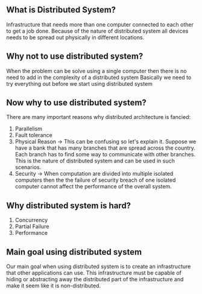 ## What is Distributed System?
Infrastructure that needs more than one computer connected to each other to get a job done.
Because of the nature of distributed system all devices needs to be spread out physically in different locations. 

## Why not to use distributed system? 
When the problem can be solve using a single computer then there is no need to add in the complexity of a distributed system
Basically we need to try everything out before we start using distributed system 

## Now why to use distributed system?
There are many important reasons why distributed architecture is fancied: 
1. Parallelism 
2. Fault tolerance 
3. Physical Reason -> This can be confusing so let's explain it. Suppose we have a bank that has many branches that are spread across the country. Each branch has to find some way to communicate with other branches. This is the nature of distributed system and can be used in such scenarios.
4. Security -> When computation are divided into multiple isolated computers then the the failure of security breach of one isolated computer cannot affect the performance of the overall system.

## Why distributed system is hard? 
1. Concurrency 
2. Partial Failure 
3. Performance 


## Main goal using distributed system 
Our main goal when using distributed system is to create an infrastructure that other applications can use. This infrastructure must be capable of hiding or abstracting away the distributed part of the infrastructure and make it seem like it is non-distributed. 
